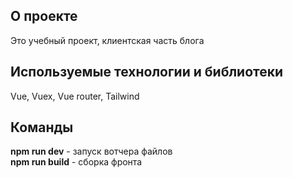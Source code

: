 ## О проекте

Это учебный проект, клиентская часть блога

## Используемые технологии и библиотеки

Vue, Vuex, Vue router, Tailwind

## Команды

<b>npm run dev</b> - запуск вотчера файлов <br/>
<b>npm run build</b> - сборка фронта
